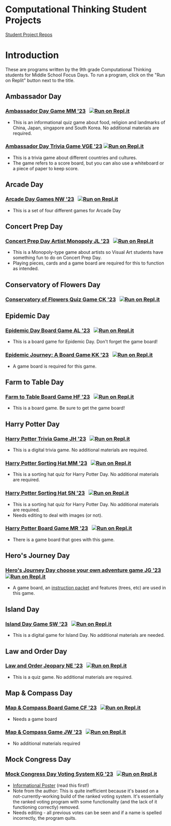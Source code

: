 # Computational Thinking Student Projects

[Student Project Repos](https://github.com/athenian-ct-projects)

# Introduction
These are programs written by the 9th grade Computational Thinking students for Middle School Focus Days. To run a program, click on the "Run on Replit" button next to the title. 

## Ambassador Day

### [Ambassador Day Game MM '23](https://github.com/athenian-ct-projects/Ambassador-Day-Game-MM) &nbsp; [![Run on Repl.it](https://repl.it/badge/github/athenian-ct-projects/Ambassador-Day-Game-MM)](https://repl.it/github/athenian-ct-projects/Ambassador-Day-Game-MM)
* This is an informational quiz game about food, religion and landmarks of China, Japan, singapore and South Korea. No additional materials are required.

### [Ambassador Day Trivia Game VGE '23](https://github.com/athenian-ct-projects/Ambassador-Day-Game-VGE) [![Run on Repl.it](https://repl.it/badge/github/athenian-ct-projects/Ambassador-Day-Game-VGE)](https://repl.it/github/athenian-ct-projects/Ambassador-Day-Game-VGE)
* This is a trivia game about different countries and cultures.
* The game refers to a score board, but you can also use a whiteboard or a piece of paper to keep score.


## Arcade Day

### [Arcade Day Games NW '23](https://github.com/athenian-ct-projects/Arcade-Day-Game-NW) &nbsp; [![Run on Repl.it](https://repl.it/badge/github/athenian-ct-projects/Arcade-Day-Game-NW)](https://repl.it/github/athenian-ct-projects/Arcade-Day-Game-NW)
* This is a set of four different games for Arcade Day


## Concert Prep Day

### [Concert Prep Day Artist Monopoly JL '23](https://github.com/athenian-ct-projects/Concert-Prep-Day-JL) &nbsp; [![Run on Repl.it](https://repl.it/badge/github/athenian-ct-projects/Concert-Prep-Day-JL)](https://repl.it/github/athenian-ct-projects/Concert-Prep-Day-JL)
* This is a Monopoly-type game about artists so Visual Art students have something fun to do on Concert Prep Day.
* Playing pieces, cards and a game board are required for this to function as intended.

## Conservatory of Flowers Day

### [Conservatory of Flowers Quiz Game CK '23](https://github.com/athenian-ct-projects/Conservatory-of-Flowers-CK) &nbsp; [![Run on Repl.it](https://repl.it/badge/github/athenian-ct-projects/Conservatory-of-Flowers-CK)](https://repl.it/github/athenian-ct-projects/Conservatory-of-Flowers-CK)

## Epidemic Day

### [Epidemic Day Board Game AL '23](https://github.com/athenian-ct-projects/Epidemic-Day-AL) &nbsp; [![Run on Repl.it](https://repl.it/badge/github/athenian-ct-projects/Epidemic-Day-AL)](https://repl.it/github/athenian-ct-projects/Epidemic-Day-AL)
* This is a board game for Epidemic Day. Don't forget the game board!

### [Epidemic Journey: A Board Game KK '23](https://github.com/athenian-ct-projects/Epidemic-Day-KK) &nbsp; [![Run on Repl.it](https://repl.it/badge/github/athenian-ct-projects/Epidemic-Day-KK)](https://repl.it/github/athenian-ct-projects/Epidemic-Day-KK)
* A game board is required for this game.


## Farm to Table Day

### [Farm to Table Board Game HF '23](https://github.com/athenian-ct-projects/Farm-to-Table-Day-HF) &nbsp; [![Run on Repl.it](https://repl.it/badge/github/athenian-ct-projects/Farm-to-Table-Day-HF)](https://repl.it/github/athenian-ct-projects/Farm-to-Table-Day-HF)
* This is a board game. Be sure to get the game board!


## Harry Potter Day

### [Harry Potter Trivia Game JH '23](https://github.com/athenian-ct-projects/Harry-Potter-Day-JH) &nbsp; [![Run on Repl.it](https://repl.it/badge/github/athenian-ct-projects/Harry-Potter-Day-JH)](https://repl.it/github/athenian-ct-projects/Harry-Potter-Day-JH)
* This is a digital trivia game. No additional materials are required.

### [Harry Potter Sorting Hat MM '23](https://github.com/athenian-ct-projects/Harry-Potter-Day-MM) &nbsp; [![Run on Repl.it](https://repl.it/badge/github/athenian-ct-projects/Harry-Potter-Day-MM)](https://repl.it/github/athenian-ct-projects/Harry-Potter-Day-MM)
* This is a sorting hat quiz for Harry Potter Day. No additional materials are required.

### [Harry Potter Sorting Hat SN '23](https://github.com/athenian-ct-projects/Harry-Potter-Day-SN) &nbsp; [![Run on Repl.it](https://repl.it/badge/github/athenian-ct-projects/Harry-Potter-Day-SN)](https://repl.it/github/athenian-ct-projects/Harry-Potter-Day-SN)
* This is a sorting hat quiz for Harry Potter Day. No additional materials are required.
* Needs editing to deal with images (or not).

### [Harry Potter Board Game MR '23](https://github.com/athenian-ct-projects/Harry-Potter-Day-MR) &nbsp; [![Run on Repl.it](https://repl.it/badge/github/athenian-ct-projects/Harry-Potter-Day-MR)](https://repl.it/github/athenian-ct-projects/Harry-Potter-Day-MR)
* There is a game board that goes with this game.

## Hero's Journey Day
### [Hero's Journey Day choose your own adventure game JG '23](https://github.com/athenian-ct-projects/Heros-Journey-Day-JG) &nbsp; [![Run on Repl.it](https://repl.it/badge/github/athenian-ct-projects/Heros-Journey-Day-JG)](https://repl.it/github/athenian-ct-projects/Heros-Journey-Day-JG)
* A game board, an [instruction packet](https://github.com/athenian-ct-projects/Heros-Journey-Day-JG/blob/master/Heros%20Journey%20JG%20info.pdf) and features (trees, etc) are used in this game.


## Island Day

### [Island Day Game SW '23](https://github.com/athenian-ct-projects/Island-Day-SW) &nbsp; [![Run on Repl.it](https://repl.it/badge/github/athenian-ct-projects/Island-Day-SW)](https://repl.it/github/athenian-ct-projects/Island-Day-SW)
* This is a digital game for Island Day. No additional materials are needed.


## Law and Order Day

### [Law and Order Jeopary NE '23](https://github.com/athenian-ct-projects/Law-and-Order-Jeopardy-NE) &nbsp; [![Run on Repl.it](https://repl.it/badge/github/athenian-ct-projects/Law-and-Order-Jeopardy-NE)](https://repl.it/github/athenian-ct-projects/Law-and-Order-Jeopardy-NE)
* This is a quiz game. No additional materials are required. 


## Map & Compass Day

### [Map & Compass Board Game CF '23](https://github.com/athenian-ct-projects/Map-Compass-Board-Game-CF) &nbsp; [![Run on Repl.it](https://repl.it/badge/github/athenian-ct-projects/Map-Compass-Board-Game-CF)](https://repl.it/github/athenian-ct-projects/Map-Compass-Board-Game-CF)
* Needs a game board

### [Map & Compass Game JW '23](https://github.com/athenian-ct-projects/Map-Compass-Game-JW) &nbsp; [![Run on Repl.it](https://repl.it/badge/github/athenian-ct-projects/Map-Compass-Game-JW)](https://repl.it/github/athenian-ct-projects/Map-Compass-Game-JW)
* No additional materials required

## Mock Congress Day
### [Mock Congress Day Voting System KG '23](https://github.com/athenian-ct-projects/Mock-Congress-Day-KG) &nbsp; [![Run on Repl.it](https://repl.it/badge/github/athenian-ct-projects/Mock-Congress-Day-KG)](https://repl.it/github/athenian-ct-projects/Mock-Congress-Day-KG)
* [Informational Poster](https://github.com/athenian-ct-projects/Mock-Congress-Day-KG/blob/master/Voting%20Program%20Poster.pdf) (read this first!)
* Note from the author: This is quite inefficient because it's based on a not-currently-working build of the ranked voting system.
It's essentially the ranked voting program with some functionality (and the lack of it functioning correctly) removed.
* Needs editing - all previous votes can be seen and if a name is spelled incorrectly, the program quits.

